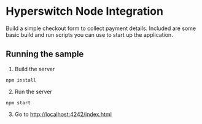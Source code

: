 # Hyperswitch Node Integration

Build a simple checkout form to collect payment details. Included are some basic
build and run scripts you can use to start up the application.

## Running the sample

1. Build the server

~~~
npm install
~~~

2. Run the server

~~~
npm start
~~~

3. Go to [http://localhost:4242/index.html](http://localhost:4242/index.html)
